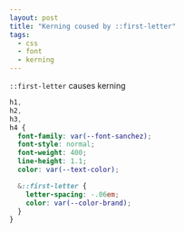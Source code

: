 ```yaml
---
layout: post
title: "Kerning coused by ::first-letter"
tags:
  - css
  - font
  - kerning
---
```


`::first-letter` causes kerning

```css
h1,
h2,
h3,
h4 {
  font-family: var(--font-sanchez);
  font-style: normal;
  font-weight: 400;
  line-height: 1.1;
  color: var(--text-color);

  &::first-letter {
    letter-spacing: -.06em;
    color: var(--color-brand);
  }
}
```
